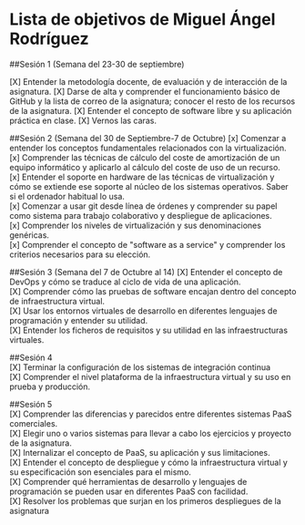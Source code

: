 Lista de objetivos de Miguel Ángel Rodríguez
============================


##Sesión 1 (Semana del 23-30 de septiembre)

[X] Entender la metodología docente, de evaluación y de interacción de la asignatura.
[X] Darse de alta y comprender el funcionamiento básico de GitHub y la lista de correo de la asignatura; conocer el resto de los recursos de la asignatura.
[X] Entender el concepto de software libre y su aplicación práctica en clase.
[X] Vernos las caras.

##Sesión 2 (Semana del 30 de Septiembre-7 de Octubre)
[x] Comenzar a entender los conceptos fundamentales relacionados con la virtualización.                  
[x] Comprender las técnicas de cálculo del coste de amortización de un equipo informático y aplicarlo al cálculo del coste de uso de un recurso.             
[x] Entender el soporte en hardware de las técnicas de virtualización y cómo se extiende ese soporte al núcleo de los sistemas operativos. Saber si el ordenador habitual lo usa.                           
[x] Comenzar a usar git desde línea de órdenes y comprender su papel como sistema para trabajo colaborativo y despliegue de aplicaciones.                    
[x] Comprender los niveles de virtualización y sus denominaciones genéricas.                      
[x] Comprender el concepto de "software as a service" y comprender los criterios necesarios para su elección.                   

##Sesión 3 (Semana del 7 de Octubre al 14)
[X] Entender el concepto de DevOps y cómo se traduce al ciclo de vida de una aplicación.   
[X] Comprender cómo las pruebas de software encajan dentro del concepto de infraestructura virtual.   
[X] Usar los entornos virtuales de desarrollo en diferentes lenguajes de programación y entender su utilidad.   
[X] Entender los ficheros de requisitos y su utilidad en las infraestructuras virtuales.   
   
##Sesión 4   
[X] Terminar la configuración de los sistemas de integración continua   
[X] Comprender el nivel plataforma de la infraestructura virtual y su uso en prueba y producción.   
   
##Sesión 5   
[X] Comprender las diferencias y parecidos entre diferentes sistemas PaaS comerciales.   
[X] Elegir uno o varios sistemas para llevar a cabo los ejercicios y proyecto de la asignatura.   
[X] Internalizar el concepto de PaaS, su aplicación y sus limitaciones.   
[X] Entender el concepto de despliegue y cómo la infraestructura virtual y su especificación son esenciales para el mismo.   
[X] Comprender qué herramientas de desarrollo y lenguajes de programación se pueden usar en diferentes PaaS con facilidad.   
[X] Resolver los problemas que surjan en los primeros despliegues de la asignatura   

